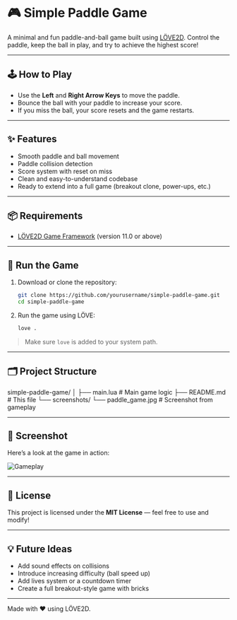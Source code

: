 # 🎮 Simple Paddle Game

A minimal and fun paddle-and-ball game built using [LÖVE2D](https://love2d.org/). Control the paddle, keep the ball in play, and try to achieve the highest score!

---

## 🕹️ How to Play

- Use the **Left** and **Right Arrow Keys** to move the paddle.
- Bounce the ball with your paddle to increase your score.
- If you miss the ball, your score resets and the game restarts.

---

## ✨ Features

- Smooth paddle and ball movement
- Paddle collision detection
- Score system with reset on miss
- Clean and easy-to-understand codebase
- Ready to extend into a full game (breakout clone, power-ups, etc.)

---

## 📦 Requirements

- [LÖVE2D Game Framework](https://love2d.org/) (version 11.0 or above)

---

## 🚀 Run the Game

1. Download or clone the repository:

    ```bash
    git clone https://github.com/yourusername/simple-paddle-game.git
    cd simple-paddle-game
    ```

2. Run the game using LÖVE:

    ```bash
    love .
    ```

> Make sure `love` is added to your system path.

---

## 🗂️ Project Structure
simple-paddle-game/
│
├── main.lua                 # Main game logic
├── README.md                # This file
└── screenshots/
    └── paddle_game.jpg      # Screenshot from gameplay

---

## 📸 Screenshot

Here’s a look at the game in action:

![Gameplay](gameplay-screenshot.jpg)


---

## 🧾 License

This project is licensed under the **MIT License** — feel free to use and modify!

---

## 💡 Future Ideas

- Add sound effects on collisions
- Introduce increasing difficulty (ball speed up)
- Add lives system or a countdown timer
- Create a full breakout-style game with bricks

---

Made with ❤️ using LÖVE2D.

